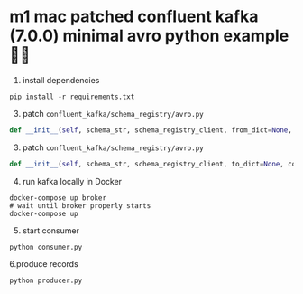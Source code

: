 # m1 mac patched confluent kafka (7.0.0) minimal avro python example 😮‍💨

1. install dependencies

```shell
pip install -r requirements.txt
```

3. patch `confluent_kafka/schema_registry/avro.py`

```python
def __init__(self, schema_str, schema_registry_client, from_dict=None, return_record_name=False):
```

3. patch `confluent_kafka/schema_registry/avro.py`

```python
def __init__(self, schema_str, schema_registry_client, to_dict=None, conf=None):
```

4. run kafka locally in Docker

```shell
docker-compose up broker
# wait until broker properly starts
docker-compose up
```

5. start consumer

```shell
python consumer.py
```

6.produce records

```shell
python producer.py
```

